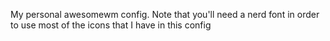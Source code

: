 My personal awesomewm config. Note that you'll need a nerd font in order to use most of the icons that I have in this config
